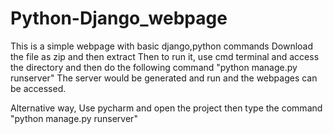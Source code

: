 # Python-Django_webpage
This is a simple webpage with basic django,python commands
Download the file as zip and then extract
Then to run it, use cmd terminal and access the directory and then do the following command "python manage.py runserver"
The server would be generated and run and the webpages can be accessed.

Alternative way,
Use pycharm and open the project
then type the command "python manage.py runserver"
